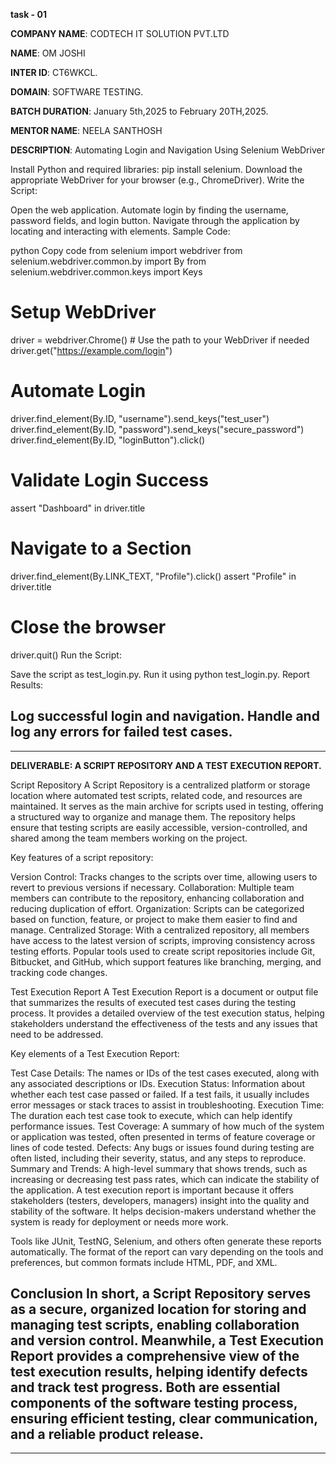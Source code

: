 **task - 01**

**COMPANY NAME**: CODTECH IT SOLUTION PVT.LTD

**NAME**: OM JOSHI

**INTER ID**: CT6WKCL.

**DOMAIN**: SOFTWARE TESTING.

**BATCH DURATION**: January 5th,2025 to February 20TH,2025.

**MENTOR NAME**: NEELA SANTHOSH

**DESCRIPTION**:  Automating Login and Navigation Using Selenium WebDriver

Install Python and required libraries: pip install selenium.
Download the appropriate WebDriver for your browser (e.g., ChromeDriver).
Write the Script:

Open the web application.
Automate login by finding the username, password fields, and login button.
Navigate through the application by locating and interacting with elements.
Sample Code:

python
Copy code
from selenium import webdriver
from selenium.webdriver.common.by import By
from selenium.webdriver.common.keys import Keys

# Setup WebDriver
driver = webdriver.Chrome()  # Use the path to your WebDriver if needed
driver.get("https://example.com/login")

# Automate Login
driver.find_element(By.ID, "username").send_keys("test_user")
driver.find_element(By.ID, "password").send_keys("secure_password")
driver.find_element(By.ID, "loginButton").click()

# Validate Login Success
assert "Dashboard" in driver.title

# Navigate to a Section
driver.find_element(By.LINK_TEXT, "Profile").click()
assert "Profile" in driver.title

# Close the browser
driver.quit()
Run the Script:

Save the script as test_login.py.
Run it using python test_login.py.
Report Results:

Log successful login and navigation.
Handle and log any errors for failed test cases.
----------------------------------------------------------------------------------------------------------------------------------------------------------------
----------------------------------------------------------------------------------------------------------------------------------------------------------------
**DELIVERABLE: A SCRIPT REPOSITORY AND A TEST EXECUTION REPORT.**

Script Repository
A Script Repository is a centralized platform or storage location where automated test scripts, related code, and resources are maintained. It serves as the main archive for scripts used in testing, offering a structured way to organize and manage them. The repository helps ensure that testing scripts are easily accessible, version-controlled, and shared among the team members working on the project.

Key features of a script repository:

Version Control: Tracks changes to the scripts over time, allowing users to revert to previous versions if necessary.
Collaboration: Multiple team members can contribute to the repository, enhancing collaboration and reducing duplication of effort.
Organization: Scripts can be categorized based on function, feature, or project to make them easier to find and manage.
Centralized Storage: With a centralized repository, all members have access to the latest version of scripts, improving consistency across testing efforts.
Popular tools used to create script repositories include Git, Bitbucket, and GitHub, which support features like branching, merging, and tracking code changes.

Test Execution Report
A Test Execution Report is a document or output file that summarizes the results of executed test cases during the testing process. It provides a detailed overview of the test execution status, helping stakeholders understand the effectiveness of the tests and any issues that need to be addressed.

Key elements of a Test Execution Report:

Test Case Details: The names or IDs of the test cases executed, along with any associated descriptions or IDs.
Execution Status: Information about whether each test case passed or failed. If a test fails, it usually includes error messages or stack traces to assist in troubleshooting.
Execution Time: The duration each test case took to execute, which can help identify performance issues.
Test Coverage: A summary of how much of the system or application was tested, often presented in terms of feature coverage or lines of code tested.
Defects: Any bugs or issues found during testing are often listed, including their severity, status, and any steps to reproduce.
Summary and Trends: A high-level summary that shows trends, such as increasing or decreasing test pass rates, which can indicate the stability of the application.
A test execution report is important because it offers stakeholders (testers, developers, managers) insight into the quality and stability of the software. It helps decision-makers understand whether the system is ready for deployment or needs more work.

Tools like JUnit, TestNG, Selenium, and others often generate these reports automatically. The format of the report can vary depending on the tools and preferences, but common formats include HTML, PDF, and XML.

Conclusion
In short, a Script Repository serves as a secure, organized location for storing and managing test scripts, enabling collaboration and version control. Meanwhile, a Test Execution Report provides a comprehensive view of the test execution results, helping identify defects and track test progress. Both are essential components of the software testing process, ensuring efficient testing, clear communication, and a reliable product release.
----------------------------------------------------------------------------------------------------------------------------------------------------------------
----------------------------------------------------------------------------------------------------------------------------------------------------------------
